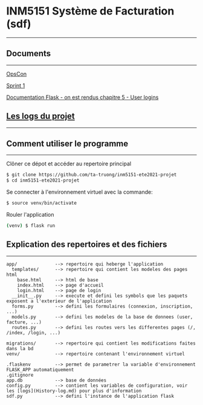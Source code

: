 # INM5151 Système de Facturation (sdf)
---
## Documents
---
[OpsCon](https://docs.google.com/document/d/1gFm7OCDQM8OezZi54VzVFRqCNnuyvWAwm8ISOs8H8CQ/edit#)

[Sprint 1](https://docs.google.com/document/d/1YnsLE2BXZ-MREk3PWpu65Rmxpdcfev8nZcXn98PMk6g/edit#)

[Documentation Flask - on est rendus chapitre 5 - User logins](https://blog.miguelgrinberg.com/post/the-flask-mega-tutorial-part-v-user-logins)

## [Les logs du projet](History-log.md)
---

## Comment utiliser le programme
---
Clôner ce dépot et accéder au repertoire principal
```bash
$ git clone https://github.com/ta-truong/inm5151-ete2021-projet
$ cd inm5151-ete2021-projet
```

Se connecter à l'environnement virtuel avec la commande:
```bash
$ source venv/bin/activate
```

Rouler l'application
```bash
(venv) $ flask run
```

## Explication des repertoires et des fichiers
---
```
app/              --> repertoire qui heberge l'application
  templates/      --> repertoire qui contient les modeles des pages html
    base.html     --> html de base
    index.html    --> page d'accueil
    login.html    --> page de login
  __init__.py     --> execute et defini les symbols que les paquets exposent a l'exterieur de l'application
  forms.py        --> defini les formulaires (connexion, inscription, ...)
  models.py       --> defini les modeles de la base de donnees (user, facture, ...)
  routes.py       --> defini les routes vers les differentes pages (/, /index, /login, ...)

migrations/       --> repertoire qui contient les modifications faites dans la bd
venv/             --> repertoire contenant l'environnement virtuel

.flaskenv         --> permet de parametrer la variable d'environnement FLASK_APP automatiquement
.gitignore
app.db            --> base de données
config.py         --> contient les variables de configuration, voir les [logs](History-log.md) pour plus d'information
sdf.py            --> defini l'instance de l'application flask
```